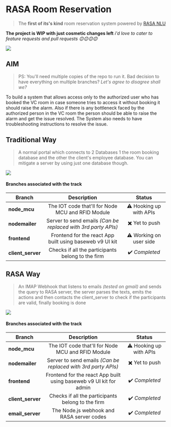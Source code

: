 # RASA Room Reservation 
> The **first of its's kind** room reservation system powered by [RASA NLU](https://rasa.com/docs/rasa/nlu/about/)


**The project is WIP with just cosmetic changes left** *i'd love to cater to feature requests and pull requests :blush::blush::blush::blush:*

![](https://i.imgur.com/6nGk470.png)

## AIM
> PS: You'll need multiple copies of the repo to run it. Bad decision to have everything on multiple branches? *Let's agree to disagree shall we?*

To build a system that allows access only to the authorized user who has booked the VC room in case someone tries to access it without booking it should raise the alarm. Also if there is any bottleneck faced by the authorized person in the VC room the person should be able to raise the alarm and get the issue resolved. The System also needs to have troubleshooting instructions to resolve the issue.

## Traditional Way
> A normal portal which connects to 2 Databases 1 the room booking database and the other the client's employee database. You can mitigate a server by using just one database though.

![](https://i.imgur.com/bDLkJjP.png)


#### Branches associated with the track

| Branch        | Description          | Status|
| ------------- |:-------------:| :-------------:|
| **node_mcu**      | The IOT code that'll for Node MCU and RFID Module| :warning: Hooking up with APIs|
| **nodemailer**      | Server to send emails *(Can be replaced with 3rd party APIs)*  | :heavy_multiplication_x: Yet to push|
| **frontend**      | Frontend for the react App built using baseweb v9 UI kit   | :warning: Working on user side|
| **client_server**      | Checks if all the participants belong to the firm     |   :heavy_check_mark: *Completed*|

## RASA Way
> An IMAP Webhook that listens to emails *(tested on gmail)* and sends the query to RASA server, the server parses the texts, emits the actions and then contacts the client_server to check if the participants are valid, finally booking is done

![](https://i.imgur.com/yLrRPRr.png)


#### Branches associated with the track

| Branch        | Description          | Status|
| ------------- |:-------------:| :-------------:|
| **node_mcu**      | The IOT code that'll for Node MCU and RFID Module| :warning: Hooking up with APIs|
| **nodemailer**      | Server to send emails *(Can be replaced with 3rd party APIs)*  | :heavy_multiplication_x: Yet to push|
| **frontend**      | Frontend for the react App built using baseweb v9 UI kit for admin   |   :heavy_check_mark: *Completed*|
| **client_server**      | Checks if all the participants belong to the firm     |   :heavy_check_mark: *Completed*|
| **email_server**      | The Node.js webhook and RASA server codes     |   :heavy_check_mark: *Completed*|





